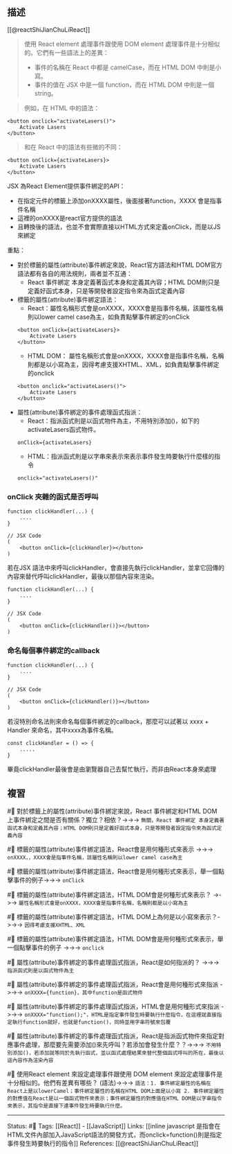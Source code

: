 
## 描述
[[@reactShiJianChuLiReact]]
> 使用 React element 處理事件跟使用 DOM element 處理事件是十分相似的。它們有一些語法上的差異：
> -   事件的名稱在 React 中都是 camelCase，而在 HTML DOM 中則是小寫。
> -   事件的值在 JSX 中是一個 function，而在 HTML DOM 中則是一個 string。


> 例如，在 HTML 中的語法：
```
<button onclick="activateLasers()">
	Activate Lasers
</button>
```

> 和在 React 中的語法有些微的不同：
```
<button onClick={activateLasers}>  
	Activate Lasers
</button>
```


JSX 為React Element提供事件綁定的API：
- 在指定元件的標籤上添加onXXXX屬性，後面接著function，XXXX 會是指事件名稱
- 這裡的onXXXX是react官方提供的語法
- 且轉換後的語法，也並不會實際直接以HTML方式來定義onClick，而是以JS來綁定



重點：
- 對於標籤的屬性(attribute)事件綁定來說，React官方語法和HTML DOM官方語法都有各自的用法規則，兩者並不互通：
	- React 事件綁定 本身定義著函式本身和定義其內容；HTML DOM則只是定義好函式本身，只是等開發者設定指令來為函式定義內容
- 標籤的屬性(attribute)事件綁定語法：
	- React：屬性名稱形式會是onXXXX，XXXX會是指事件名稱，該屬性名稱則以lower camel case為主，如負責點擊事件綁定的onClick
	```
	<button onClick={activateLasers}>  
		Activate Lasers
	</button>
	```
	- HTML DOM： 屬性名稱形式會是onXXXX，XXXX會是指事件名稱，名稱則都是以小寫為主，因得考慮支援XHTML、XML，如負責點擊事件綁定的onclick
	```
	<button onclick="activateLasers()">
		Activate Lasers
	</button>
	```
- 屬性(attribute)事件綁定的事件處理函式指派：
	- React：指派函式則是以函式物件為主，不用特別添加()，如下的activateLasers函式物件。
	```
	onClick={activateLasers}
	```
	- HTML：指派函式則是以字串來表示來表示事件發生時要執行什麼樣的指令
	```
	onclick="activateLasers()"
	```


### onClick 夾雜的函式是否呼叫

```
function clickHandler(...) {
	....
}

// JSX Code
(
	<button onClick={clickHandler}></button>
)
```

若在JSX 語法中來呼叫clickHandler，會直接先執行clickHandler，並拿它回傳的內容來替代呼叫clickHandler，最後以那個內容來渲染。
```
function clickHandler(...) {
	....
}

// JSX Code
(
	<button onClick={clickHandler()}></button>
)
```


### 命名每個事件綁定的callback
```
function clickHandler(...) {
	....
}

// JSX Code
(
	<button onClick={clickHandler()}></button>
)
```


若沒特別命名法則來命名每個事件綁定的callback，那麼可以試著以 xxxx + Handler 來命名，其中xxxx為事件名稱。
```
const clickHandler = () => {
	.....
}
```

畢竟clickHandler最後會是由瀏覽器自己去幫忙執行，而非由React本身來處理


## 複習

#🧠 對於標籤上的屬性(attribute)事件綁定來說，React 事件綁定和HTML DOM 上事件綁定之間是否有關係？獨立？相依？->->-> `無關，React 事件綁定 本身定義著函式本身和定義其內容；HTML DOM則只是定義好函式本身，只是等開發者設定指令來為函式定義內容`
<!--SR:!2022-10-08,12,247-->



#🧠 標籤的屬性(attribute)事件綁定語法，React會是用何種形式來表示 ->->-> `onXXXX，，XXXX會是指事件名稱，該屬性名稱則以lower camel case為主`
<!--SR:!2022-10-08,23,210-->

#🧠 標籤的屬性(attribute)事件綁定語法，React會是用何種形式來表示，舉一個點擊事件的例子->->-> `onClick`
<!--SR:!2022-11-05,50,250-->

#🧠 標籤的屬性(attribute)事件綁定語法，HTML DOM會是何種形式來表示？ ->->-> `屬性名稱形式會是onXXXX，XXXX會是指事件名稱，名稱則都是以小寫為主`
<!--SR:!2022-12-08,73,250-->

#🧠 標籤的屬性(attribute)事件綁定語法，HTML DOM上為何是以小寫來表示？->->-> `因得考慮支援XHTML、XML`
<!--SR:!2022-09-26,28,250-->

#🧠 標籤的屬性(attribute)事件綁定語法，HTML DOM會是用何種形式來表示，舉一個點擊事件的例子 ->->-> `onclick`
<!--SR:!2022-09-26,28,250-->

#🧠 屬性(attribute)事件綁定的事件處理函式指派，React是如何指派的？ ->->-> `指派函式則是以函式物件為主`
<!--SR:!2022-11-05,51,250-->

#🧠 屬性(attribute)事件綁定的事件處理函式指派，React會是用何種形式來指派 ->->-> `onXXXX={function}，其中function是函式物件`
<!--SR:!2022-11-26,65,250-->

#🧠 屬性(attribute)事件綁定的事件處理函式指派，HTML會是用何種形式來指派 ->->-> `onXXXX="function();"，HTML是指定事件發生時要執行什麼指令，在這裡就直接指定執行function就好，也就是function()，同時並用字串符號來包覆`
<!--SR:!2022-10-03,28,230-->

#🧠 屬性(attribute)事件綁定的事件處理函式指派，React是指派函式物件來指定對應事件處理，那麼要先需要添加()來先呼叫？若添加會發生什麼？？->->-> `不用特別添加()，若添加就等同於先執行函式，並以函式處理結果來替代整個函式呼叫的所在，最後以這內容作為渲染內容`
<!--SR:!2022-11-24,63,250-->


#🧠  使用React element 來設定處理事件跟使用 DOM element 來設定處理事件是十分相似的。他們有差異有哪些？ (語法)->->-> `語法：1. 事件綁定屬性的名稱在React上是以lowerCamel；事件綁定屬性的名稱在HTML DOM上面是以小寫 2. 事件綁定屬性的對應值在React是以一個函式物件來表示；事件綁定屬性的對應值在HTML DOM是以字串指令來表示，其指令是直接下達事件發生時要執行什麼。`
<!--SR:!2022-12-06,72,250-->

---
Status: #🌱 
Tags:
[[React]] - [[JavaScript]]
Links:
[[inline javascript 是指會在HTML文件內部加入JavaScript語法的開發方式，而onclick=function()則是指定事件發生時要執行的指令]]
References:
[[@reactShiJianChuLiReact]]